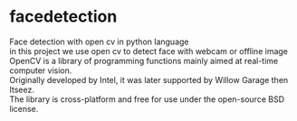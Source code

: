 # facedetection
Face detection with open cv in python language<br/>
in this project we use open cv to detect face with webcam or offline image <br/>
OpenCV is a library of programming functions mainly aimed at real-time computer vision.<br/>
Originally developed by Intel, it was later supported by Willow Garage then Itseez. <br/>
The library is cross-platform and free for use under the open-source BSD license.
